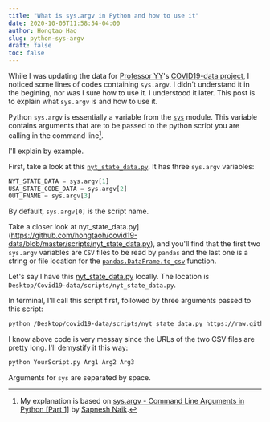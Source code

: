 ```yaml
---
title: "What is sys.argv in Python and how to use it"
date: 2020-10-05T11:58:54-04:00
author: Hongtao Hao
slug: python-sys-argv
draft: false
toc: false
---
```

While I was updating the data for [Professor YY](https://github.com/yy/)'s [COVID19-data project](https://github.com/covid19-data/covid19-data), I noticed some lines of codes containing `sys.argv`. I didn't understand it in the begining, nor was I sure how to use it. I understood it later. This post is to explain what `sys.argv` is and how to use it. 

Python `sys.argv` is essentially a variable from the [`sys`]((https://docs.python.org/3/library/sys.html)) module. This variable contains arguments that are to be passed to the python script you are calling in the command line[^1]. 

I'll explain by example. 

First, take a look at this [`nyt_state_data.py`](https://github.com/hongtaoh/covid19-data/blob/master/scripts/nyt_state_data.py). It has three `sys.argv` variables:

```python
NYT_STATE_DATA = sys.argv[1]
USA_STATE_CODE_DATA = sys.argv[2]
OUT_FNAME = sys.argv[3]
```

By default, `sys.argv[0]` is the script name. 

Take a closer look at nyt_state_data.py](https://github.com/hongtaoh/covid19-data/blob/master/scripts/nyt_state_data.py), and you'll find that the first two `sys.argv` variables are `CSV` files to be read by `pandas` and the last one is a string or file location for the [`pandas.DataFrame.to_csv`](https://pandas.pydata.org/pandas-docs/stable/reference/api/pandas.DataFrame.to_csv.html) function.

Let's say I have this [nyt_state_data.py](https://github.com/hongtaoh/covid19-data/blob/master/scripts/nyt_state_data.py) locally. The location is `Desktop/Covid19-data/scripts/nyt_state_data.py`.

In terminal, I'll call this script first, followed by three arguments passed to this script:

```bash
python /Desktop/covid19-data/scripts/nyt_state_data.py https://raw.githubusercontent.com/nytimes/covid-19-data/master/us-states.csv https://raw.githubusercontent.com/hongtaoh/covid19-data/master/data_sources/wikipedia/ISO3166/usa_state_code.csv /Desktop/covid19-data/output/cases/cases_us_states_nyt_UPDATED_HT.csv
```

I know above code is very messay since the URLs of the two CSV files are pretty long. I'll demystify it this way:

```bash
python YourScript.py Arg1 Arg2 Arg3
```

Arguments for `sys` are separated by space. 

[^1]: My explanation is based on [sys.argv - Command Line Arguments in Python [Part 1]](https://kerneldev.com/command-line-arguments-using-python-sys-argv-part-1/) by [Sapnesh Naik](https://github.com/SapneshNaik).

